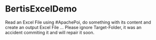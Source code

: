 # BertisExcelDemo
Read an Excel File using #ApachePoi, do something with its content and create an output Excel File ...
Please ignore Target-Folder, it was an accident commiting it and will repair it soon.

